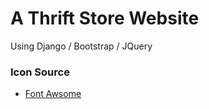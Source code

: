# A Thrift Store Website

Using Django / Bootstrap / JQuery

### Icon Source

- [Font Awsome](https://fontawesome.com/)
